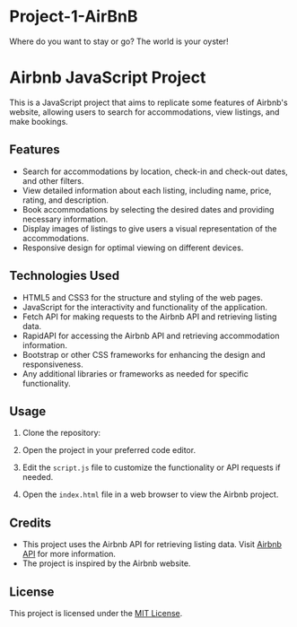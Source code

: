 # Project-1-AirBnB
Where do you want to stay or go? The world is your oyster!
# Airbnb JavaScript Project

This is a JavaScript project that aims to replicate some features of Airbnb's website, allowing users to search for accommodations, view listings, and make bookings.

## Features

- Search for accommodations by location, check-in and check-out dates, and other filters.
- View detailed information about each listing, including name, price, rating, and description.
- Book accommodations by selecting the desired dates and providing necessary information.
- Display images of listings to give users a visual representation of the accommodations.
- Responsive design for optimal viewing on different devices.

## Technologies Used

- HTML5 and CSS3 for the structure and styling of the web pages.
- JavaScript for the interactivity and functionality of the application.
- Fetch API for making requests to the Airbnb API and retrieving listing data.
- RapidAPI for accessing the Airbnb API and retrieving accommodation information.
- Bootstrap or other CSS frameworks for enhancing the design and responsiveness.
- Any additional libraries or frameworks as needed for specific functionality.

## Usage

1. Clone the repository:


2. Open the project in your preferred code editor.

3. Edit the `script.js` file to customize the functionality or API requests if needed.

4. Open the `index.html` file in a web browser to view the Airbnb project.

## Credits

- This project uses the Airbnb API for retrieving listing data. Visit [Airbnb API](https://www.airbnb.com/partner) for more information.
- The project is inspired by the Airbnb website.

## License

This project is licensed under the [MIT License](LICENSE).

